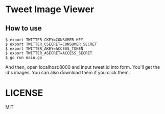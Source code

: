 # Tweet Image Viewer
## How to use

```shell
$ export TWITTER_CKEY=CONSUMER_KEY
$ export TWITTER_CSECRET=CONSUMER_SECRET
$ export TWITTER_AKEY=ACCESS_TOKEN
$ export TWITTER_ASECRET=ACCESS_SECRET
$ go run main.go
```

And then, open localhost:8000 and input tweet id into form. You'll get the id's images. You can also download them if you click them.

# LICENSE
MIT
